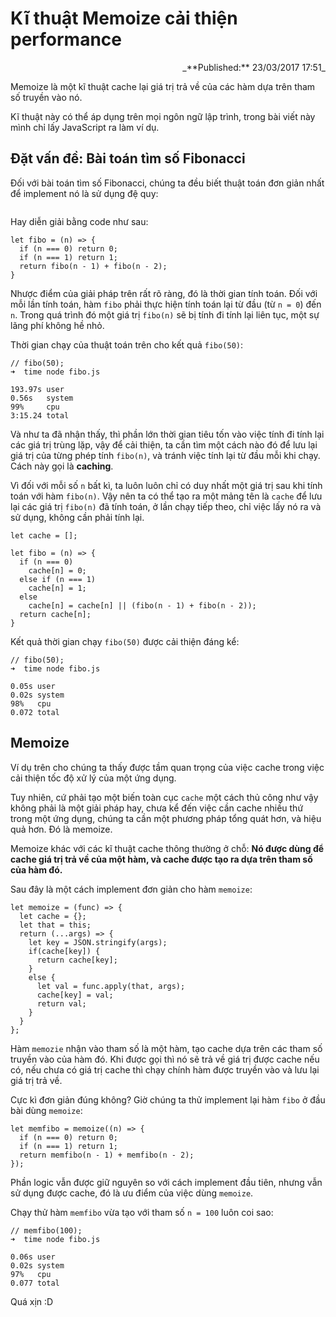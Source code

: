 # Kĩ thuật Memoize cải thiện performance

<div style="text-align: right">
_**Published:** 23/03/2017 17:51_
</div>

Memoize là một kĩ thuật cache lại giá trị trả về của các hàm dựa trên tham số truyền vào nó.

Kĩ thuật này có thể áp dụng trên mọi ngôn ngữ lập trình, trong bài viết này mình chỉ lấy JavaScript ra làm ví dụ.

## Đặt vấn đề: Bài toán tìm số Fibonacci

Đối với bài toán tìm số Fibonacci, chúng ta đều biết thuật toán đơn giản nhất để implement nó là sử dụng đệ quy:

<math>
F_{n}=F_{n-1}+F_{n-2}
</math>

Hay diễn giải bằng code như sau:

```
let fibo = (n) => {
  if (n === 0) return 0;
  if (n === 1) return 1;
  return fibo(n - 1) + fibo(n - 2);
}
```

Nhược điểm của giải pháp trên rất rõ ràng, đó là thời gian tính toán. Đối với mỗi lần tính toán, hàm `fibo` phải thực hiện tính toán lại từ đầu (từ `n = 0`) đến `n`. Trong quá trình đó một giá trị `fibo(n)` sẽ bị tính đi tính lại liên tục, một sự lãng phí không hề nhỏ.

Thời gian chạy của thuật toán trên cho kết quả `fibo(50)`:

```
// fibo(50);
➜  time node fibo.js

193.97s user 
0.56s   system 
99%     cpu 
3:15.24 total
```

Và như ta đã nhận thấy, thì phần lớn thời gian tiêu tốn vào việc tính đi tính lại các giá trị trùng lặp, vậy để cải thiện, ta cần tìm một cách nào đó để lưu lại giá trị của từng phép tính `fibo(n)`, và tránh việc tính lại từ đầu mỗi khi chạy. Cách này gọi là **caching**.

Vì đối với mỗi số `n` bất kì, ta luôn luôn chỉ có duy nhất một giá trị sau khi tính toán với hàm `fibo(n)`. Vậy nên ta có thể tạo ra một mảng tên là `cache` để lưu lại các giá trị `fibo(n)` đã tính toán, ở lần chạy tiếp theo, chỉ việc lấy nó ra và sử dụng, không cần phải tính lại.

```
let cache = [];

let fibo = (n) => {
  if (n === 0) 
    cache[n] = 0;
  else if (n === 1) 
    cache[n] = 1;
  else 
    cache[n] = cache[n] || (fibo(n - 1) + fibo(n - 2));
  return cache[n];
}
```

Kết quả thời gian chạy `fibo(50)` được cải thiện đáng kể:

```
// fibo(50);
➜  time node fibo.js

0.05s user 
0.02s system 
98%   cpu 
0.072 total
```

## Memoize

Ví dụ trên cho chúng ta thấy được tầm quan trọng của việc cache trong việc cải thiện tốc độ xử lý của một ứng dụng.

Tuy nhiên, cứ phải tạo một biến toàn cục `cache` một cách thủ công như vậy không phải là một giải pháp hay, chưa kể đến việc cần cache nhiều thứ trong một ứng dụng, chúng ta cần một phương pháp tổng quát hơn, và hiệu quả hơn. Đó là memoize.

Memoize khác với các kĩ thuật cache thông thường ở chỗ: **Nó được dùng để cache giá trị trả về của một hàm, và cache được tạo ra dựa trên tham số của hàm đó.**

Sau đây là một cách implement đơn giản cho hàm `memoize`:

```
let memoize = (func) => {
  let cache = {};
  let that = this;
  return (...args) => {
    let key = JSON.stringify(args);
    if(cache[key]) {
      return cache[key];
    }
    else {
      let val = func.apply(that, args);
      cache[key] = val;
      return val;
    }
  }
};
```

Hàm `memozie` nhận vào tham số là một hàm, tạo cache dựa trên các tham số truyền vào của hàm đó. Khi được gọi thì nó sẽ trả về giá trị được cache nếu có, nếu chưa có giá trị cache thì chạy chính hàm được truyền vào và lưu lại giá trị trả về.

Cực kì đơn giản đúng không? Giờ chúng ta thử implement lại hàm `fibo` ở đầu bài dùng `memoize`:

```
let memfibo = memoize((n) => {
  if (n === 0) return 0;
  if (n === 1) return 1;
  return memfibo(n - 1) + memfibo(n - 2);
});
```

Phần logic vẫn được giữ nguyên so với cách implement đầu tiên, nhưng vẫn sử dụng được cache, đó là ưu điểm của việc dùng `memoize`.

Chạy thử hàm `memfibo` vừa tạo với tham số `n = 100` luôn coi sao:

```
// memfibo(100);
➜  time node fibo.js

0.06s user 
0.02s system 
97%   cpu 
0.077 total
```

Quá xịn :D
